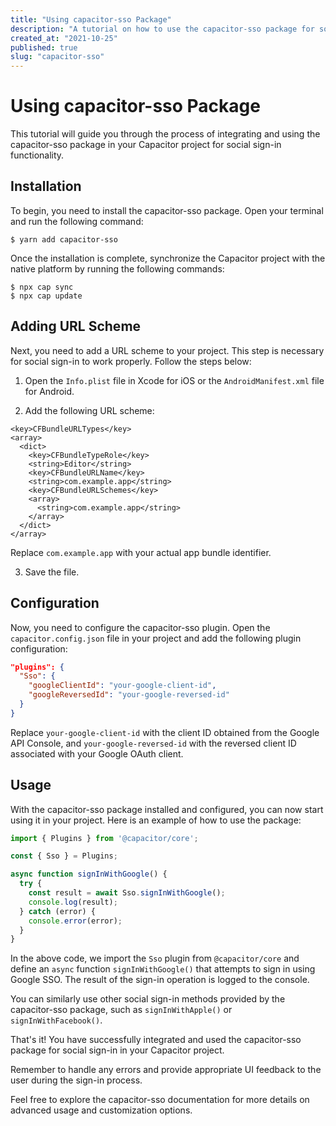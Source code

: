 ```yaml
---
title: "Using capacitor-sso Package"
description: "A tutorial on how to use the capacitor-sso package for social sign-in with Capacitor"
created_at: "2021-10-25"
published: true
slug: "capacitor-sso"
---
```


# Using capacitor-sso Package

This tutorial will guide you through the process of integrating and using the capacitor-sso package in your Capacitor project for social sign-in functionality.

## Installation

To begin, you need to install the capacitor-sso package. Open your terminal and run the following command:

```
$ yarn add capacitor-sso
```

Once the installation is complete, synchronize the Capacitor project with the native platform by running the following commands:

```
$ npx cap sync
$ npx cap update
```

## Adding URL Scheme

Next, you need to add a URL scheme to your project. This step is necessary for social sign-in to work properly. Follow the steps below:

1. Open the `Info.plist` file in Xcode for iOS or the `AndroidManifest.xml` file for Android.

2. Add the following URL scheme:

```
<key>CFBundleURLTypes</key>
<array>
  <dict>
    <key>CFBundleTypeRole</key>
    <string>Editor</string>
    <key>CFBundleURLName</key>
    <string>com.example.app</string>
    <key>CFBundleURLSchemes</key>
    <array>
      <string>com.example.app</string>
    </array>
  </dict>
</array>
```

Replace `com.example.app` with your actual app bundle identifier.

3. Save the file.

## Configuration

Now, you need to configure the capacitor-sso plugin. Open the `capacitor.config.json` file in your project and add the following plugin configuration:

```json
"plugins": {
  "Sso": {
    "googleClientId": "your-google-client-id",
    "googleReversedId": "your-google-reversed-id"
  }
}
```

Replace `your-google-client-id` with the client ID obtained from the Google API Console, and `your-google-reversed-id` with the reversed client ID associated with your Google OAuth client.

## Usage

With the capacitor-sso package installed and configured, you can now start using it in your project. Here is an example of how to use the package:

```typescript
import { Plugins } from '@capacitor/core';

const { Sso } = Plugins;

async function signInWithGoogle() {
  try {
    const result = await Sso.signInWithGoogle();
    console.log(result);
  } catch (error) {
    console.error(error);
  }
}
```

In the above code, we import the `Sso` plugin from `@capacitor/core` and define an `async` function `signInWithGoogle()` that attempts to sign in using Google SSO. The result of the sign-in operation is logged to the console.

You can similarly use other social sign-in methods provided by the capacitor-sso package, such as `signInWithApple()` or `signInWithFacebook()`.

That's it! You have successfully integrated and used the capacitor-sso package for social sign-in in your Capacitor project.

Remember to handle any errors and provide appropriate UI feedback to the user during the sign-in process.

Feel free to explore the capacitor-sso documentation for more details on advanced usage and customization options.